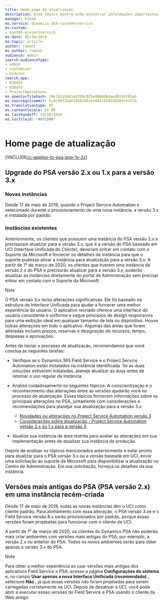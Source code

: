 ```yaml
---
title: Home page de atualização
description: Este tópico mostra onde encontrar informações importantes sobre os recursos novos e alterados no Dynamics 365 Project Service Automation e o processo de atualização para a versão mais recente.
manager: kfend
ms.service: dynamics-365-customerservice
ms.custom:
- dyn365-projectservice
ms.date: 05/30/2019
ms.topic: article
author: rumant
ms.author: rumant
audience: Admin
search.audienceType:
- admin
- customizer
- enduser
search.app:
- D365CE
- D365PS
- ProjectOperations
ms.openlocfilehash: 29e7b519b61e8709c025e9906d04aed0156f65eb
ms.sourcegitcommit: 5c4c9bf3ba018562d6cb3443c01d550489c415fa
ms.translationtype: HT
ms.contentlocale: pt-BR
ms.lasthandoff: 10/16/2020
ms.locfileid: "4071509"
---
```

# <a name="upgrade-home-page"></a>Home page de atualização

[!INCLUDE[cc-applies-to-psa-app-1x-2x](../includes/cc-applies-to-psa-app-1x-2x.md)]

## <a name="upgrade-from-psa-version-2x-or-1x-to-version-3x"></a>Upgrade do PSA versão 2.x ou 1.x para a versão 3.x

### <a name="new-instances"></a>Novas instâncias

Desde 17 de maio de 2019, quando o Project Service Automation é selecionado durante o provisionamento de uma nova instância, a versão 3.x é instalada por padrão.

### <a name="existing-instances"></a>Instâncias existentes

Anteriormente, os clientes que possuem uma instância do PSA versão 2.x e precisavam atualizar para a versão 3.x, que é a versão do PSA baseado em UCI (Interface Unificada do Cliente), deveriam entrar em contato com o Suporte da Microsoft e fornecer os detalhes da instância para que o suporte pudesse ativar a instância para atualização para a versão 3.x. A partir de 1° de março de 2020, os clientes que tiverem uma instância da versão 2.x do PSA e precisarão atualizar para a versão 3.x, poderão atualizar as instâncias diretamente do portal de Administração sem precisar entrar em contato com o Suporte da Microsoft.  

> [!NOTE]
> O PSA versão 3.x inclui alterações significativas. Ele foi baseado na estrutura de Interface Unificada para ajudar a fornecer uma melhor experiência do usuário. O aplicativo recriado oferece uma interface do usuário consistente e uniforme e segue princípios de design responsivos para uma exibição ideal em qualquer tamanho de tela ou dispositivo. Houve outras alterações em todo o aplicativo. Algumas das áreas que foram alteradas incluem preços, reservas e designação de recursos, tempo, despesas e aprovações.

Antes de iniciar o processo de atualização, recomendamos que você conclua as seguintes tarefas:

- Verifique se o Dynamics 365 Field Service e o Project Service Automation estão instalados na instância identificada. Se as duas soluções estiverem instaladas, planeje atualizar as duas antes de retomar o uso regular da instância.
- Analise cuidadosamente os seguintes tópicos. A conscientização e o reconhecimento das alterações entre as versões ajudarão você no processo de atualização. Esses tópicos fornecem informações sobre as principais alterações no PSA, juntamente com considerações e recomendações para planejar sua atualização para a versão 3.x.

    - [Novidades ou alterações no Project Service Automation versão 3](whats-new-changed-v3.md)
    - [Considerações sobre atualização - Project Service Automation versão 2.x ou 1.x para a versão 3](upgrade-v3.md)

- Atualize sua instância de área restrita para avaliar as alterações em sua implementação antes de atualizar sua instância de produção.

Depois de analisar os tópicos mencionados anteriormente e estar pronto para atualizar para o PSA versão 3.x ou a versão baseada em UCI, envie uma solicitação ao suporte da Microsoft para disponibilizar a atualização no Centro de Administração. Em sua solicitação, forneça os detalhes da sua instância.

## <a name="older-versions-of-psa-psa-version-2x-in-a-newly-created-instance"></a>Versões mais antigas do PSA (PSA versão 2.x) em uma instância recém-criada

Desde 17 de maio de 2019, todas as novas instâncias têm o UCI como cliente padrão. Para alinhamento com essa alteração, o PSA versão 3.xe e o Field Service versão 8.x serão provisionados por padrão, porque essas versões foram projetadas para funcionar com o cliente de UCI.

A partir de 1° de março de 2020, os clientes do Dynamics PSA não poderão mais criar ambientes com versões mais antigas do PSA, por exemplo, a versão 2.x ou anterior do PSA. Todos os novos ambientes serão para obter apenas a versão 3.x do PSA.

> [!NOTE]
> Para obter a melhor experiência ao usar versões mais antigas dos aplicativos Field Service e PSA, acesse a página **Configurações do sistema** e, no campo **Usar apenas a nova Interface Unificada (recomendado)** , selecione **Não** , já que essas versões não foram projetadas para serem carregadas corretamente na UCI. Depois de desativar a UCI, você pode abrir e executar essas versões do Field Service e PSA usando o cliente da Web antigo. 
